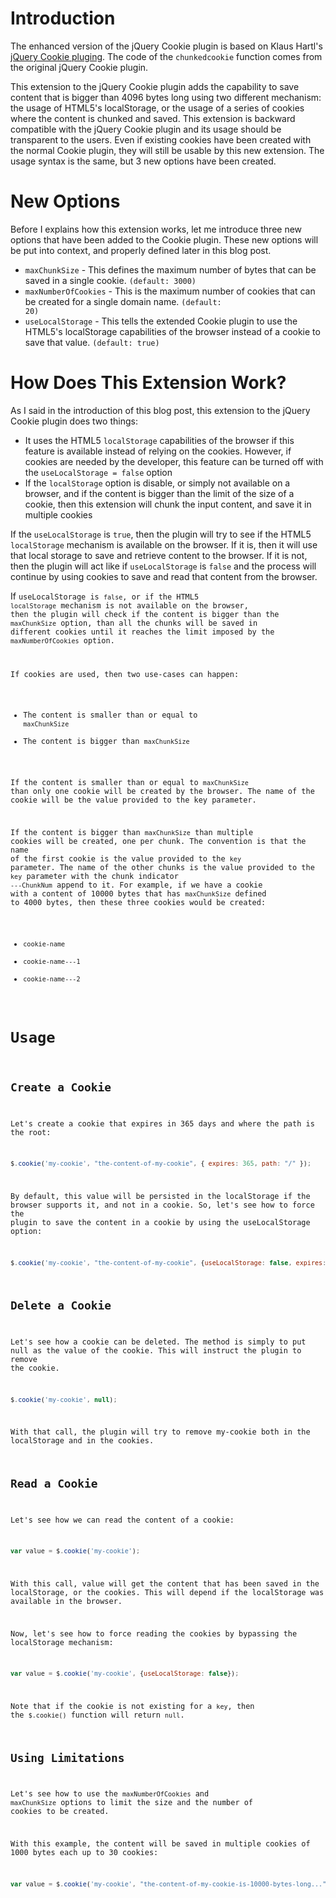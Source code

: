 Introduction
============

The enhanced version of the jQuery Cookie plugin is based on Klaus Hartl's [jQuery Cookie pluging](https://github.com/carhartl/jquery-cookie). The code of the <code>chunkedcookie</code> function comes from the original jQuery Cookie plugin.

This extension to the jQuery Cookie plugin adds the capability to save content that is bigger than 4096 bytes long using two different mechanism: the usage of HTML5's localStorage, or the usage of a series of cookies where the content is chunked and saved. This extension is backward compatible with the jQuery Cookie plugin and its usage should be transparent to the users. Even if existing cookies have been created with the normal Cookie plugin, they will still be usable by this new extension. The usage syntax is the same, but 3 new options have been created.

New Options
===========

Before I explains how this extension works, let me introduce three new options that have been added to the Cookie plugin. These new options will be put into context, and properly defined later in this blog post.

* <code>maxChunkSize</code> - This defines the maximum number of bytes that can be saved in a single cookie. <code>(default: 3000)</code>
* <code>maxNumberOfCookies</code> - This is the maximum number of cookies that can be created for a single domain name. <code>(default: 20)</code>
* <code>useLocalStorage</code> - This tells the extended Cookie plugin to use the HTML5's localStorage capabilities of the browser instead of a cookie to save that value. <code>(default: true)</code>


How Does This Extension Work?
==============================

As I said in the introduction of this blog post, this extension to the jQuery Cookie plugin does two things:

* It uses the HTML5 <code>localStorage</code> capabilities of the browser if this feature is available instead of relying on the cookies. However, if cookies are needed by the developer, this feature can be turned off with the <code>useLocalStorage = false</code> option
* If the <code>localStorage</code> option is disable, or simply not available on a browser, and if the content is bigger than the limit of the size of a cookie, then this extension will chunk the input content, and save it in multiple cookies

If the <code>useLocalStorage</code> is <code>true</code>, then the plugin will try to see if the HTML5 <code>localStorage</code> mechanism is available on the browser. If it is, then it will use that local storage to save and retrieve content to the browser. If it is not, then the plugin will act like if <code>useLocalStorage</code> is <code>false</code> and the process will continue by using cookies to save and read that content from the browser.

If <code>useLocalStorage is <code>false</code>, or if the HTML5 <code>localStorage</code> mechanism is not available on the browser, then the plugin will check if the content is bigger than the <code>maxChunkSize</code> option, than all the chunks will be saved in different cookies until it reaches the limit imposed by the <code>maxNumberOfCookies</code> option.

If cookies are used, then two use-cases can happen:

* The content is smaller than or equal to <code>maxChunkSize</code>
* The content is bigger than <code>maxChunkSize</code>

If the content is smaller than or equal to <code>maxChunkSize</code> than only one cookie will be created by the browser. The name of the cookie will be the value provided to the key parameter.

If the content is bigger than <code>maxChunkSize</code> than multiple cookies will be created, one per chunk. The convention is that the name of the first cookie is the value provided to the <code>key</code> parameter. The name of the other chunks is the value provided to the <code>key</code> parameter with the chunk indicator <code>---ChunkNum</code> append to it. For example, if we have a cookie with a content of 10000 bytes that has <code>maxChunkSize</code> defined to 4000 bytes, then these three cookies would be created:

* <code>cookie-name</code>
* <code>cookie-name---1</code>
* <code>cookie-name---2</code>

Usage
=====

Create a Cookie
---------------

Let's create a cookie that expires in 365 days and where the path is the root:



```javascript
$.cookie('my-cookie', "the-content-of-my-cookie", { expires: 365, path: "/" });
```

By default, this value will be persisted in the localStorage if the browser supports it, and not in a cookie. So, let's see how to force the plugin to save the content in a cookie by using the useLocalStorage option:

```javascript
$.cookie('my-cookie', "the-content-of-my-cookie", {useLocalStorage: false, expires: 365, path: "/" });
```

Delete a Cookie
---------------

Let's see how a cookie can be deleted. The method is simply to put null as the value of the cookie. This will instruct the plugin to remove the cookie.

```javascript
$.cookie('my-cookie', null);
```

With that call, the plugin will try to remove my-cookie both in the localStorage and in the cookies.

Read a Cookie
-------------

Let's see how we can read the content of a cookie:

```javascript
var value = $.cookie('my-cookie');
```

With this call, value will get the content that has been saved in the localStorage, or the cookies. This will depend if the localStorage was available in the browser.

Now, let's see how to force reading the cookies by bypassing the localStorage mechanism:

```javascript
var value = $.cookie('my-cookie', {useLocalStorage: false});
```

Note that if the cookie is not existing for a <code>key</code>, then the <code>$.cookie()</code> function will return <code>null</code>.

Using Limitations
-----------------

Let's see how to use the <code>maxNumberOfCookies</code> and <code>maxChunkSize</code> options to limit the size and the number of cookies to be created.

With this example, the content will be saved in multiple cookies of 1000 bytes each up to 30 cookies:

```javascript
var value = $.cookie('my-cookie', "the-content-of-my-cookie-is-10000-bytes-long...", {useLocalStorage: false, maxChunkSize: 1000, maxNumberOfCookies: 30, expires: 365, path: "/" });
```
